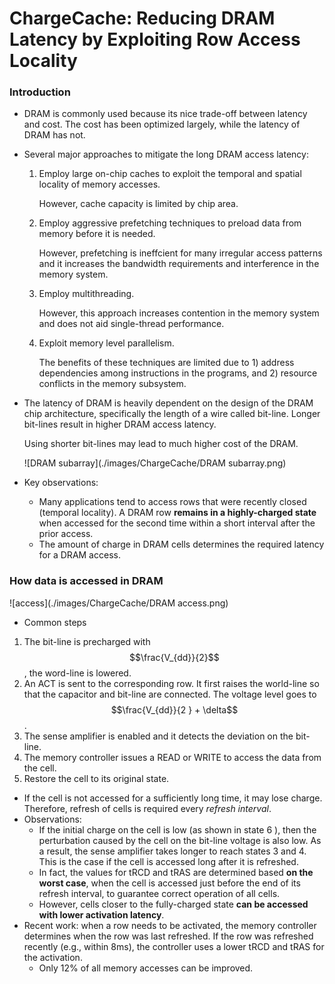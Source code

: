 # ChargeCache: Reducing DRAM Latency by Exploiting Row Access Locality

### Introduction

- DRAM is commonly used because its nice trade-off between latency and cost. The cost has been optimized largely, while the latency of DRAM has not.

- Several major approaches to mitigate the long DRAM access latency:

  1. Employ large on-chip caches to exploit the temporal and spatial locality of memory accesses.

     However, cache capacity is limited by chip area.

  2. Employ aggressive prefetching techniques to preload data from memory before it is needed. 

     However, prefetching is ineffcient for many irregular access patterns
     and it increases the bandwidth requirements and interference in the memory system.

  3. Employ multithreading. 

     However, this approach increases contention in the memory system and does not aid single-thread performance.

  4. Exploit memory level parallelism.

     The benefits of these techniques are limited due to 1) address dependencies among instructions in the programs, and 2) resource conflicts in the memory subsystem.

- The latency of DRAM is heavily dependent on the design of the DRAM chip architecture, specifically the length of a wire called bit-line. Longer bit-lines result in higher DRAM access latency.

  Using shorter bit-lines may lead to much higher cost of the DRAM.

  ![DRAM subarray](./images/ChargeCache/DRAM subarray.png)

- Key observations:
  - Many applications tend to access rows that were recently closed (temporal locality). A DRAM row **remains in a highly-charged state** when accessed for the second time within a short interval after the prior access.
  - The amount of charge in DRAM cells determines the required latency for a DRAM access.

### How data is accessed in DRAM

![access](./images/ChargeCache/DRAM access.png)

- Common steps

1. The bit-line is precharged with $$\frac{V_{dd}}{2}$$, the word-line is lowered.
2. An ACT is sent to the corresponding row. It first raises the world-line so that the capacitor and bit-line are connected. The voltage level goes to $$\frac{V_{dd}}{2 } + \delta$$.
3. The sense amplifier is enabled and it detects the deviation on the bit-line.
4. The memory controller issues a READ or WRITE to access the data from the cell.
5. Restore the cell to its original state.

- If the cell is not accessed for a sufficiently long time, it may lose charge. Therefore, refresh of cells is required every *refresh interval*.
- Observations:
  - If the initial charge on the cell is low (as shown in state 6 ), then the perturbation caused by the cell on the bit-line voltage is also low. As a result, the sense amplifier takes longer to reach states 3 and 4. This is the case if the cell is accessed long after it is refreshed.
  - In fact, the values for tRCD and tRAS are determined based **on the worst case**, when the cell is accessed just before the end of its refresh interval, to guarantee correct operation of all cells.
  - However, cells closer to the fully-charged state **can be accessed with lower activation latency**.
- Recent work: when a row needs to be activated, the memory controller determines when the row was last refreshed. If the row was refreshed recently (e.g., within 8ms), the controller uses a lower tRCD and tRAS for the activation.
  - Only 12% of all memory accesses can be improved.